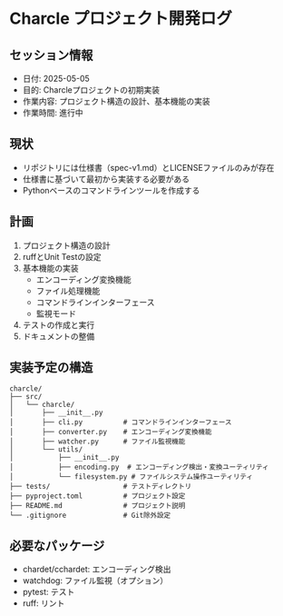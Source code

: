 # Charcle プロジェクト開発ログ

## セッション情報
- 日付: 2025-05-05
- 目的: Charcleプロジェクトの初期実装
- 作業内容: プロジェクト構造の設計、基本機能の実装
- 作業時間: 進行中

## 現状
- リポジトリには仕様書（spec-v1.md）とLICENSEファイルのみが存在
- 仕様書に基づいて最初から実装する必要がある
- Pythonベースのコマンドラインツールを作成する

## 計画
1. プロジェクト構造の設計
2. ruffとUnit Testの設定
3. 基本機能の実装
   - エンコーディング変換機能
   - ファイル処理機能
   - コマンドラインインターフェース
   - 監視モード
4. テストの作成と実行
5. ドキュメントの整備

## 実装予定の構造
```
charcle/
├── src/
│   └── charcle/
│       ├── __init__.py
│       ├── cli.py          # コマンドラインインターフェース
│       ├── converter.py    # エンコーディング変換機能
│       ├── watcher.py      # ファイル監視機能
│       └── utils/
│           ├── __init__.py
│           ├── encoding.py  # エンコーディング検出・変換ユーティリティ
│           └── filesystem.py # ファイルシステム操作ユーティリティ
├── tests/                  # テストディレクトリ
├── pyproject.toml          # プロジェクト設定
├── README.md               # プロジェクト説明
└── .gitignore              # Git除外設定
```

## 必要なパッケージ
- chardet/cchardet: エンコーディング検出
- watchdog: ファイル監視（オプション）
- pytest: テスト
- ruff: リント

